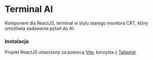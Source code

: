 # Terminal AI

Komponent dla ReactJS, terminal w stylu starego monitora CRT, który umożliwia zadawanie pytań do AI.

### Instalacja

Projekt ReactJS utworzony za pomocą [Vite](https://vite.dev/guide/), korzysta z [Tailwind](https://tailwindcss.com/docs/guides/vite).





